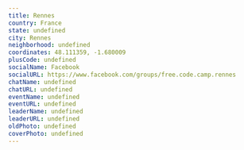 ```yaml
---
title: Rennes
country: France
state: undefined
city: Rennes
neighborhood: undefined
coordinates: 48.111359, -1.680009
plusCode: undefined
socialName: Facebook
socialURL: https://www.facebook.com/groups/free.code.camp.rennes
chatName: undefined
chatURL: undefined
eventName: undefined
eventURL: undefined
leaderName: undefined
leaderURL: undefined
oldPhoto: undefined
coverPhoto: undefined
---
```

